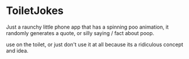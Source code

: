 # ToiletJokes

Just a raunchy little phone app that has a spinning poo animation, it randomly generates a quote, or silly saying / fact about poop.

use on the toilet, or just don't use it at all because its a ridiculous concept and idea.
